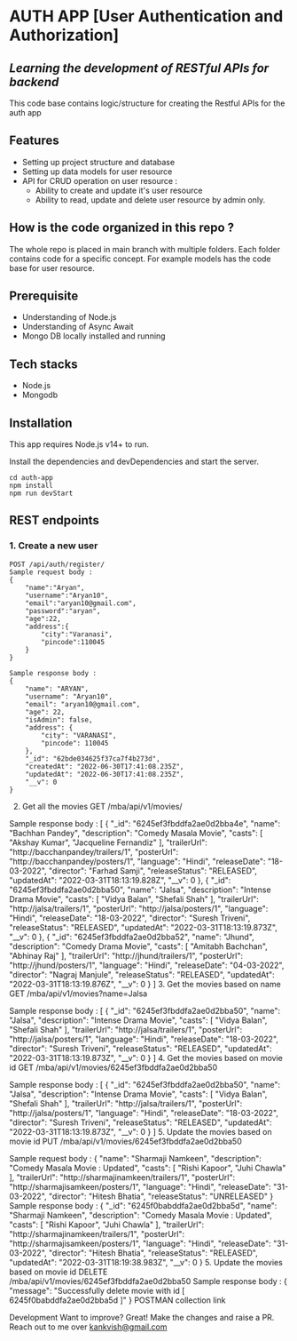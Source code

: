 # AUTH APP [User Authentication and Authorization]
## *Learning the development of RESTful APIs for backend*
This code base contains logic/structure for creating the Restful APIs for the auth app

## Features
- Setting up project structure and database
- Setting up data models for user resource
- API for CRUD operation on user resource :
  - Ability to create and update it's user resource
  - Ability to read, update and delete user resource by admin only.
## How is the code organized in this repo ?
The whole repo is placed in main branch with multiple folders. 
Each folder contains code for a specific concept.
For example models has the code base for user resource. 


## Prerequisite
- Understanding of Node.js
- Understanding of Async Await
- Mongo DB locally installed and running
## Tech stacks
- Node.js
- Mongodb
## Installation
This app requires Node.js v14+ to run.

Install the dependencies and devDependencies and start the server.
```
cd auth-app
npm install
npm run devStart
```
## REST endpoints
### 1. Create a new user
```
POST /api/auth/register/
Sample request body :
{
    "name":"Aryan",
    "username":"Aryan10",
    "email":"aryan10@gmail.com",
    "password":"aryan",
    "age":22,
    "address":{
        "city":"Varanasi",
        "pincode":110045
    }
}

Sample response body :
{
    "name": "ARYAN",
    "username": "Aryan10",
    "email": "aryan10@gmail.com",
    "age": 22,
    "isAdmin": false,
    "address": {
        "city": "VARANASI",
        "pincode": 110045
    },
    "_id": "62bde034625f37ca7f4b273d",
    "createdAt": "2022-06-30T17:41:08.235Z",
    "updatedAt": "2022-06-30T17:41:08.235Z",
    "__v": 0
}
```
2. Get all the movies
GET /mba/api/v1/movies/

Sample response body :
[
    {
        "_id": "6245ef3fbddfa2ae0d2bba4e",
        "name": "Bachhan Pandey",
        "description": "Comedy Masala Movie",
        "casts": [
            "Akshay Kumar",
            "Jacqueline Fernandiz"
        ],
        "trailerUrl": "http://bacchanpandey/trailers/1",
        "posterUrl": "http://bacchanpandey/posters/1",
        "language": "Hindi",
        "releaseDate": "18-03-2022",
        "director": "Farhad Samji",
        "releaseStatus": "RELEASED",
        "updatedAt": "2022-03-31T18:13:19.828Z",
        "__v": 0
    },
    {
        "_id": "6245ef3fbddfa2ae0d2bba50",
        "name": "Jalsa",
        "description": "Intense Drama Movie",
        "casts": [
            "Vidya Balan",
            "Shefali Shah"
        ],
        "trailerUrl": "http://jalsa/trailers/1",
        "posterUrl": "http://jalsa/posters/1",
        "language": "Hindi",
        "releaseDate": "18-03-2022",
        "director": "Suresh Triveni",
        "releaseStatus": "RELEASED",
        "updatedAt": "2022-03-31T18:13:19.873Z",
        "__v": 0
    },
    {
        "_id": "6245ef3fbddfa2ae0d2bba52",
        "name": "Jhund",
        "description": "Comedy Drama Movie",
        "casts": [
            "Amitabh Bachchan",
            "Abhinay Raj"
        ],
        "trailerUrl": "http://jhund/trailers/1",
        "posterUrl": "http://jhund/posters/1",
        "language": "Hindi",
        "releaseDate": "04-03-2022",
        "director": "Nagraj Manjule",
        "releaseStatus": "RELEASED",
        "updatedAt": "2022-03-31T18:13:19.876Z",
        "__v": 0
    }
]
3. Get the movies based on name
GET /mba/api/v1/movies?name=Jalsa

Sample response body :
[
    {
        "_id": "6245ef3fbddfa2ae0d2bba50",
        "name": "Jalsa",
        "description": "Intense Drama Movie",
        "casts": [
            "Vidya Balan",
            "Shefali Shah"
        ],
        "trailerUrl": "http://jalsa/trailers/1",
        "posterUrl": "http://jalsa/posters/1",
        "language": "Hindi",
        "releaseDate": "18-03-2022",
        "director": "Suresh Triveni",
        "releaseStatus": "RELEASED",
        "updatedAt": "2022-03-31T18:13:19.873Z",
        "__v": 0
    }
]
4. Get the movies based on movie id
GET /mba/api/v1/movies/6245ef3fbddfa2ae0d2bba50

Sample response body :
[
    {
        "_id": "6245ef3fbddfa2ae0d2bba50",
        "name": "Jalsa",
        "description": "Intense Drama Movie",
        "casts": [
            "Vidya Balan",
            "Shefali Shah"
        ],
        "trailerUrl": "http://jalsa/trailers/1",
        "posterUrl": "http://jalsa/posters/1",
        "language": "Hindi",
        "releaseDate": "18-03-2022",
        "director": "Suresh Triveni",
        "releaseStatus": "RELEASED",
        "updatedAt": "2022-03-31T18:13:19.873Z",
        "__v": 0
    }
]
5. Update the movies based on movie id
PUT /mba/api/v1/movies/6245ef3fbddfa2ae0d2bba50

Sample request body :
{
        "name": "Sharmaji Namkeen",
        "description": "Comedy Masala Movie : Updated",
        "casts": [
            "Rishi Kapoor",
            "Juhi Chawla"
        ],
        "trailerUrl": "http://sharmajinamkeen/trailers/1",
        "posterUrl": "http://sharmajisamkeen/posters/1",
        "language": "Hindi",
        "releaseDate": "31-03-2022",
        "director": "Hitesh Bhatia",
        "releaseStatus": "UNRELEASED"
}
Sample response body :
{
    "_id": "6245f0babddfa2ae0d2bba5d",
    "name": "Sharmaji Namkeen",
    "description": "Comedy Masala Movie : Updated",
    "casts": [
        "Rishi Kapoor",
        "Juhi Chawla"
    ],
    "trailerUrl": "http://sharmajinamkeen/trailers/1",
    "posterUrl": "http://sharmajisamkeen/posters/1",
    "language": "Hindi",
    "releaseDate": "31-03-2022",
    "director": "Hitesh Bhatia",
    "releaseStatus": "RELEASED",
    "updatedAt": "2022-03-31T18:19:38.983Z",
    "__v": 0
}
5. Update the movies based on movie id
DELETE /mba/api/v1/movies/6245ef3fbddfa2ae0d2bba50
Sample response body :
{
    "message": "Successfully delete movie with id [ 6245f0babddfa2ae0d2bba5d ]"
}
POSTMAN collection link

Development
Want to improve? Great! Make the changes and raise a PR. Reach out to me over kankvish@gmail.com
